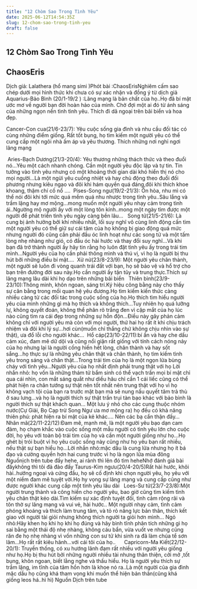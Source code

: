 ```yaml
---
title: "12 Chòm Sao Trong Tình Yêu"
date: 2025-06-12T14:54:35Z
slug: 12-chom-sao-trong-tinh-yeu
draft: false
---
```


## 12 Chòm Sao Trong Tình Yêu

## ChaosEris

Dịch giả: Lalathera (hổ mang simi )​Phót bài :ChaosEris​Nghiêm cấm sao chép dưới mọi hình thức khi chưa có sự xác nhận và đồng ý từ dịch giả​ ​Aquarius-Bảo Bình (20/1-19/2 ) :Lãng mạng là bản chất của họ..Họ đã bí mật ước mơ về người bạn đời hoàn hảo của mình. Chờ đợi một ai đó từ ánh sáng của những ngọn nến tình tình yêu. Thích đi dã ngoại trên bãi biển và hoa đẹp.​ 

 
 
 ​Cancer-Con cua(21/6-23/7): Yêu cuộc sống gia đình và nhu cầu đối tác có cùng nhửng điểm giống. Rất tốt bụng, họ tìm kiếm một người yêu có thể cung cấp một ngôi nhà ấm áp và yêu thương. Thích những nơi nghỉ ngơi lãng mạng ​ 

 ​
 ​Aries-Bạch Dương(21/3-20/4): Yêu thương những thách thức và theo đuổi nó…Yêu một cách nhanh chóng. Cần một người yêu độc lập và tự tin. Tin tưởng vào tình yêu nhưng có một khoảng thời gian dài khó hiển thị nó cho mọi người...Là một ngừi yêu cuồng nhiệt và hay chủ động theo đuổi đối phương nhưng kiêu ngạo và đôi khi hám quyền quá đáng,đôi khi thích khoe khoang, thậm chí cố nổ ....​ 
​ ​Pises-Song ngư(19/2-21/3): Ôn hòa, nhu mì có thể nói đôi khi tới mức quá mềm quá nhu nhược trong tình yêu..Sâu lắng và trầm lặng hay mơ mộng…mong muốn một người yêu nhạy cảm trong tình ái..Ngường mộ người ấy với một lòng tôn kính..mong một ngày tìm được một người để phát triển tình yêu ngày càng bền lâu…​ 
 ​​ ​ ​Song tử(21/5-21/6): Là cung bị ảnh hưởng bởi khí nhiều nhất, lối suy nghĩ vô cùng linh động cấn tìm một người yêu có thể giữ sự cái tâm của họ không bị giao động quá mức nhưng người đó cũng cần phải đầu óc linh hoạt như các song tử và một tấm lòng nhẹ nhàng như gió, có đầu óc hài hước và thay đổi suy nghĩ…Và khi bạn đã trở thành người ấy hãy tin rằng họ luôn đặt tình yêu ấy trong trái tim mình...Người yêu của họ cần phải thông mình và thú vị, vì họ là người bị thu hút bỡi những điều bí mật​....​ 
 ​​ ​Xử nử(23/8-23/9): Một người yêu chân thành, một người sẽ luôn đi vòng quanh trái đất với bạn, họ sẽ bảo vệ và hổ trợ cho bạn trên đường đời sau này.Họ cần người ấy tận tũy và trung thực.Thích sự lãng mạng lâu dài khi họ dạo trên những bãi biển​ 
 ​ ​
Thiên bình(23/9-23/10):Thông minh, khôn ngoan, sáng trí.Ký hiệu công bằng này cho thấy sự căn bằng trong mối quan hệ yêu đương.Họ tìm kiếm kiến thức càng nhiều càng từ các đối tác trong cuộc sống của họ.Họ thích tìm hiểu người yêu của mình những gì mà họ thích và không thích...Tuy nhiên họ quá lưỡng lự, không quyết đoán, không thể phân rõ trắng đen vì cặp mắt của họ lúc nào cũng tìm ra cái đẹp trong những sự hỗn độn…Điều này gây phản cảm không chỉ với người yêu mà còn với mọi người, thứ hai họ rất ít khi chịu trách nhiệm và đôi khi lý sự…hơi cùn(muốn chỉ thắng chứ không chịu nhìn vào sự thật), ưa đổ lỗi cho người khác…​​ ​ ​Hổ cáp(23/10-22/11):bí ẩn và hay che dấu cảm xúc, đam mê dữ dội và cũng nổi giận rất giống với tính cách nóng nảy của họ nhưng lại là người cống hiến hết lòng, chân thành và hay sốt sắng...họ thực sự là những yêu chân thật và chân thành, họ tìm kiếm tình yêu trong sáng và chân thật...Trong trái tim của họ là một ngọn lửa bùng cháy với tình yêu...Người yêu của họ nhất định phải trung thật với họ​ ​​Lời nhắn nhỏ: họ vốn là những thám tử bẩm sinh có thể vạch trần mọi bí mật chỉ qua cái nhìn, con mắt sáng quắt như diều hâu chỉ cần 1 cái liếc cũng có thể phát hiện ra chân tướng sự thật nên tốt nhất nên trung thật với họ vì họ không vạch tội của bạn ra trước mặt bạn mà sẽ nung nấu quyết tâm trả thù ở sau lưng…và họ là người thích sự thật trần trụi tàn bạo khác với bảo bình là người thích sự thật khách quan…​ ​Một lưu ý nhỏ cho các cung thuộc nhóm nước(Cự Giải, Bọ Cạp trừ Song Ngư ưa mơ mộng ra) họ đếu có khả năng thiên phú: phát hiện ra bí mật của kẻ khác…. Nên các bạ cẩn thận đấy…​ ​Nhân mã(22/11-22/12):Đam mê, mạnh mẽ, là một người yêu bạo dạn cam đảm, họ chạm khắc vào cuộc sống một mẫu người có tình yêu lớn cho cuộc đời, họ yêu với toàn bộ trái tim của họ và cần một người giống như họ…Họ ghét bị trói buột vì họ yêu cuộc sống này cũng như họ yêu bạn rất nhiều, nếu thật sự bạn hiểu họ…​​Lời nhắn nhỏ:mặc dầu là cung lửa nhưng họ ít bá đạo và cường quyền hơn hai cung trước vì họ là ngọn lửa mùa đông​Nguồnịch trên tube đấy hehe, ai rảnh thì lên đó tìm heheNhớ đánh giá bài đấykhông thì tôi đả đảo đấy​ ​Taurus-Kim ngưu(20/4-20/5)​Rất hài hước, khôi hài..hướng ngoại và cứng đầu, họ sẽ cố định khi chọn người yêu, họ yêu với một niềm đam mê tuyệt vời.Họ hy vọng sự lãng mạng và cung cấp cũng như được người khác cung cấp một tình yêu lâu dài​ ​​ ​ ​Loes-Sư tử(23/7-23/8)​:Một người trung thành và công hiến cho người yêu, bao giờ cũng tìm kiếm tình yêu chân thật kéo dài.Tìm kiếm sự xác định tuyệt đối, tình cảm rộng rãi và tôn thờ sự lãng mạng và vui vẻ, hài hước..​ ​Một người nhạy cảm, tình cảm phóng khoáng và thích làm trung tâm, và tỏ rỏ năng lực bản thân, thích kết giao với người tài giỏi nhưng không thích người ta giỏi hơn mình…​ ​Ngỏ nhỏ:Hãy khen họ khi họ khi họ đúng và hãy bình tĩnh phân tích những gì họ sai bằng một thái độ nhẹ nhàng, không cáu bẩn, vừa vuốt ve nhưng cũng răn đe họ nhẹ nhàng vì vốn những con sư tử khi sinh ra đã làm chúa tể sơn lâm...Họ rất rất kiêu hãnh...với cái tôi của họ..​ ​ ​ ​​ ​ ​ ​Capricorn-Ma Kiết​(22/12-20/1):​ 
Truyền thống, có xu hướng lãnh đạm rất nhiều với người yêu giống như họ.Họ bị thu hút bởi những người nhiều tài nhưng thân thiện, cởi mở ,tốt bụng, khôn ngoan, biết lằng nghe và thấu hiểu. Họ là người yêu thích sự trầm lặng, im tĩnh của tâm hồn hơn là khoe nó ra..Là một người của gia đình mặc dầu họ cũng khá tham vọng khi muốn thể hiện bản thân(cũng khá giống leos há..hì hì)​ ​ ​ ​​ ​Nguồn Dịch trên tube ​